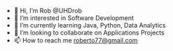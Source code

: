 - 👋 Hi, I’m Rob @UHDrob
- 👀 I’m interested in Software Development
- 🌱 I’m currently learning Java, Python, Data Analytics
- 💞️ I’m looking to collaborate on Applications Projects
- 📫 How to reach me roberto77@gmail.com

<!---
UHDrob/UHDrob is a ✨ special ✨ repository because its `README.md` (this file) appears on your GitHub profile.
You can click the Preview link to take a look at your changes.
--->
